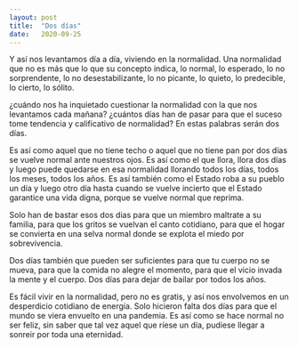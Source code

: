 ```yaml
---
layout: post
title:  "Dos días"
date:   2020-09-25
---
```


Y así nos levantamos día a día, viviendo en la normalidad. Una normalidad que no es más que lo que su concepto indica, lo normal, lo esperado, lo no sorprendente, lo no desestabilizante, lo no picante, lo quieto, lo predecible, lo cierto, lo sólito.

¿cuándo nos ha inquietado cuestionar la normalidad con la que nos levantamos cada mañana?
¿cuántos días han de pasar para que el suceso tome tendencia y calificativo de normalidad? En estas palabras serán dos días. 

Es así como aquel que no tiene techo o aquel que no tiene pan por dos días se vuelve normal ante nuestros ojos.
Es así como el que llora, llora dos días y luego puede quedarse en esa normalidad llorando todos los días, todos los meses, todos los años. 
Es así también como el Estado roba a su pueblo un día y luego otro día hasta cuando se vuelve incierto que el Estado garantice una vida digna, porque se vuelve normal que reprima.

Solo han de bastar esos dos dias para que un miembro maltrate a su familia, para que los gritos se vuelvan el canto cotidiano, para que el hogar se convierta en una selva normal donde se explota el miedo por sobrevivencia. 

Dos días también que pueden ser suficientes para que tu cuerpo no se mueva, para que la comida no alegre el momento, para que el vicio invada la mente y el cuerpo. 
Dos días para dejar de bailar por todos los años.

Es fácil vivir en la normalidad, pero no es gratis, y así nos envolvemos en un desperdicio cotidiano de energía.
Solo hicieron falta dos días para que el mundo se viera envuelto en una pandemia.
Es así como se hace normal no ser feliz, sin saber que tal vez aquel que ríese un día, pudiese llegar a sonreir por toda una eternidad. 
